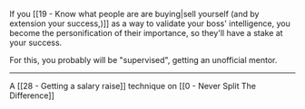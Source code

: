 If you [[19 - Know what people are are buying|sell yourself (and by extension your success,)]]  as a way to validate your boss' intelligence, you become the personification of their importance, so they'll have a stake at your success.

For this, you probably will be "supervised", getting an unofficial mentor.

---

A [[28 - Getting a salary raise]] technique on [[0 - Never Split The Difference]]